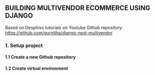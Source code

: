 ## BUILDING MULTIVENDOR ECOMMERCE USING DJANGO
Based on Desphixs tutorials on Youtube
Github repository: https://github.com/gurnitha/django-nest-multivendor


### 1. Setup project

#### 1.1 Create a new Github repository 

#### 1.2 Create virtual environment